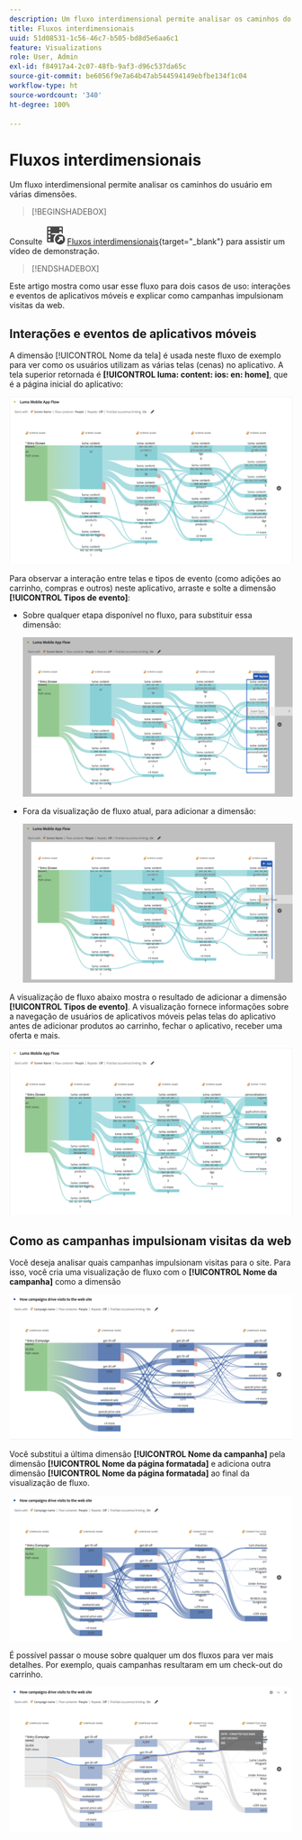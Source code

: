 ```yaml
---
description: Um fluxo interdimensional permite analisar os caminhos do usuário em várias dimensões.
title: Fluxos interdimensionais
uuid: 51d08531-1c56-46c7-b505-bd8d5e6aa6c1
feature: Visualizations
role: User, Admin
exl-id: f84917a4-2c07-48fb-9af3-d96c537da65c
source-git-commit: be6056f9e7a64b47ab544594149ebfbe134f1c04
workflow-type: ht
source-wordcount: '340'
ht-degree: 100%

---
```


# Fluxos interdimensionais

Um fluxo interdimensional permite analisar os caminhos do usuário em várias dimensões.

>[!BEGINSHADEBOX]

Consulte ![VideoCheckedOut](/help/assets/icons/VideoCheckedOut.svg) [Fluxos interdimensionais](https://video.tv.adobe.com/v/24041?quality=12&learn=on){target="_blank"} para assistir um vídeo de demonstração.

>[!ENDSHADEBOX]

Este artigo mostra como usar esse fluxo para dois casos de uso: interações e eventos de aplicativos móveis e explicar como campanhas impulsionam visitas da web.

## Interações e eventos de aplicativos móveis

A dimensão [!UICONTROL Nome da tela] é usada neste fluxo de exemplo para ver como os usuários utilizam as várias telas (cenas) no aplicativo. A tela superior retornada é **[!UICONTROL luma: content: ios: en: home]**, que é a página inicial do aplicativo:

![Um fluxo mostrando o item adicionado.](assets/flowapp.png)

Para observar a interação entre telas e tipos de evento (como adições ao carrinho, compras e outros) neste aplicativo, arraste e solte a dimensão **[!UICONTROL Tipos de evento]**:

* Sobre qualquer etapa disponível no fluxo, para substituir essa dimensão:

  ![Um fluxo mostrando a dimensão Página arrastada para as várias áreas.](assets/flowapp-replace.png)

* Fora da visualização de fluxo atual, para adicionar a dimensão:

  ![Um fluxo mostrando a dimensão Página arrastada para o espaço em branco no final.](assets/flowapp-add.png)

A visualização de fluxo abaixo mostra o resultado de adicionar a dimensão **[!UICONTROL Tipos de evento]**. A visualização fornece informações sobre a navegação de usuários de aplicativos móveis pelas telas do aplicativo antes de adicionar produtos ao carrinho, fechar o aplicativo, receber uma oferta e mais.

![Um fluxo mostrando os resultados da dimensão Página na parte superior da lista.](assets/flowapp-result.png)

## Como as campanhas impulsionam visitas da web

Você deseja analisar quais campanhas impulsionam visitas para o site. Para isso, você cria uma visualização de fluxo com o **[!UICONTROL Nome da campanha]** como a dimensão

![Fluxo da dimensão Nome da campanha da web](assets/flowweb.png)

Você substitui a última dimensão **[!UICONTROL Nome da campanha]** pela dimensão **[!UICONTROL Nome da página formatada]** e adiciona outra dimensão **[!UICONTROL Nome da página formatada]** ao final da visualização de fluxo.

![Fluxo da dimensão Nome da campanha da web e Página da web](assets/flowweb-replace.png)

É possível passar o mouse sobre qualquer um dos fluxos para ver mais detalhes. Por exemplo, quais campanhas resultaram em um check-out do carrinho.

![Fluxo da dimensão Nome da campanha da web e detalhes da página da web](assets/flowweb-hover.png)
